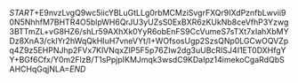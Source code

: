 $START$+E9nvzLvgQ9wc5iicYBLuGtLLg0rbMCMziSvgrFXQr9IXdPznfbLwvii90N5NhhfM7BHTR4O5blpWH6QrJU3yUZsS0ExBXR6zKUkNb8ceVfhP3Yzwg3BTTmZL+vG8HZ6/shLr59AXhXk0YyR6obEnFS9CcVumeS7sTXt7xIahXbMYDz8XnA3/ckIYr2hWqQkHIuH7vneVYt/I+WOfsosUgp2SzsQNp0LGCwOQVZpq4Z9z5EHPNJhp2FVx7KlVNqxZIP5F5p76ZIw2dg3uUBcRISJ4I1ET0DXHfgYY+BGf6Cfx/Y0m2FlzB/T1sPpjpIKMJmqk3wsdC9KDaIpz14imekoCgaRdQbSAHCHqGqjNLA=$END$